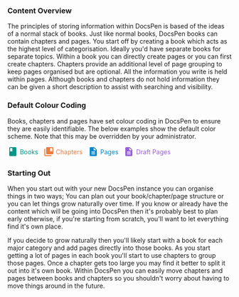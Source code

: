 
### Content Overview

The principles of storing information within DocsPen is based of the ideas of a normal stack of books. Just like normal books, DocsPen books can contain chapters and pages. You start off by creating a book which acts as the highest level of categorisation. Ideally you'd have separate books for separate topics. Within a book you can directly create pages or you can first create chapters. Chapters provide an additional level of page grouping to keep pages organised but are optional. All the information you write is held within pages. Although books and chapters do not hold information they can be given a short description to assist with searching and visibility.

### Default Colour Coding

Books, chapters and pages have set colour coding in DocsPen to ensure they are easily identifiable. The below examples show the default color scheme. Note that this may be overridden by your administrator.

<span style="color:#009688;line-height:12px;"><svg fill="#009688" height="24" viewBox="0 0 24 24" width="24" xmlns="http://www.w3.org/2000/svg"><path d="M0 0h24v24H0z" fill="none"></path><path d="M18 2H6c-1.1 0-2 .9-2 2v16c0 1.1.9 2 2 2h12c1.1 0 2-.9 2-2V4c0-1.1-.9-2-2-2zM6 4h5v8l-2.5-1.5L6 12V4z"></path></svg> <span style="position:relative;top:-6px;">Books</span></span>
&nbsp;
<span style="color:#ef7c3c;"><svg fill="#ef7c3c" height="24" viewBox="0 0 24 24" width="24" xmlns="http://www.w3.org/2000/svg"><path d="M0 0h24v24H0V0z" fill="none"></path><path d="M4 6H2v14c0 1.1.9 2 2 2h14v-2H4V6z"></path><path d="M0 0h24v24H0V0z" fill="none"></path><path d="M20 2H8c-1.1 0-2 .9-2 2v12c0 1.1.9 2 2 2h12c1.1 0 2-.9 2-2V4c0-1.1-.9-2-2-2zm0 10l-2.5-1.5L15 12V4h5v8z"></path></svg> <span style="position:relative;top:-6px;">Chapters</span></span>
&nbsp;
<span style="color:#0288D1;"><svg fill="#0288D1" height="24" viewBox="0 0 24 24" width="24" xmlns="http://www.w3.org/2000/svg"><path d="M0 0h24v24H0z" fill="none"></path><path d="M14 2H6c-1.1 0-1.99.9-1.99 2L4 20c0 1.1.89 2 1.99 2H18c1.1 0 2-.9 2-2V8l-6-6zm2 16H8v-2h8v2zm0-4H8v-2h8v2zm-3-5V3.5L18.5 9H13z"></path></svg> <span style="position:relative;top:-6px;">Pages</span></span>
&nbsp;
<span style="color:#9A60DA;"><svg fill="#9A60DA" height="24" viewBox="0 0 24 24" width="24" xmlns="http://www.w3.org/2000/svg"><path d="M0 0h24v24H0z" fill="none"></path><path d="M14 2H6c-1.1 0-1.99.9-1.99 2L4 20c0 1.1.89 2 1.99 2H18c1.1 0 2-.9 2-2V8l-6-6zm2 16H8v-2h8v2zm0-4H8v-2h8v2zm-3-5V3.5L18.5 9H13z"></path></svg> <span style="position:relative;top:-6px;">Draft Pages</span></span>

### Starting Out

When you start out with your new DocsPen instance you can organise things in two ways; You can plan out your book/chapter/page structure or you can let things grow naturally over time. If you know or already have the content which will be going into DocsPen then it's probably best to plan early otherwise, if you're starting from scratch, you'll want to let everything find it's own place.

If you decide to grow naturally then you'll likely start with a book for each major category and add pages directly into those books. As you start getting a lot of pages in each book you'll start to use chapters to group those pages. Once a chapter gets too large you may find it better to split it out into it's own book. Within DocsPen you can easily move chapters and pages between books and chapters so you shouldn't worry about having to move things around in the future.
